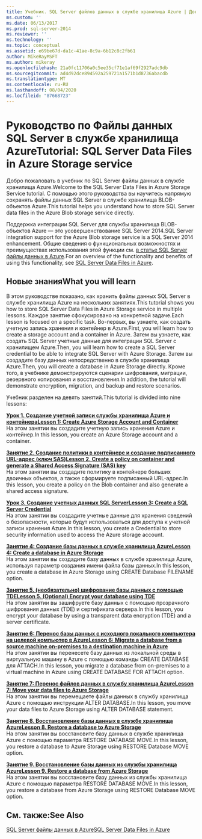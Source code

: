 ```yaml
---
title: Учебник. SQL Server файлов данных в службе хранилища Azure | Документация Майкрософт
ms.custom: ''
ms.date: 06/13/2017
ms.prod: sql-server-2014
ms.reviewer: ''
ms.technology: ''
ms.topic: conceptual
ms.assetid: e69be67d-da1c-41ae-8c9a-6b12c8c2fb61
author: MikeRayMSFT
ms.author: mikeray
ms.openlocfilehash: 21a0fc11706a0c5ee35cf71e1af69f2927adc9db
ms.sourcegitcommit: ad4d92dce894592a259721a1571b1d8736abacdb
ms.translationtype: MT
ms.contentlocale: ru-RU
ms.lasthandoff: 08/04/2020
ms.locfileid: "87668723"
---
```

# <a name="tutorial-sql-server-data-files-in-azure-storage-service"></a><span data-ttu-id="60541-102">Руководство по Файлы данных SQL Server в службе хранилища Azure</span><span class="sxs-lookup"><span data-stu-id="60541-102">Tutorial: SQL Server Data Files in Azure Storage service</span></span>
  <span data-ttu-id="60541-103">Добро пожаловать в учебник по SQL Server файлы данных в службе хранилища Azure.</span><span class="sxs-lookup"><span data-stu-id="60541-103">Welcome to the  SQL Server Data Files in Azure Storage Service tutorial.</span></span> <span data-ttu-id="60541-104">С помощью этого руководства вы научитесь напрямую сохранять файлы данных SQL Server в службе хранилища BLOB-объектов Azure.</span><span class="sxs-lookup"><span data-stu-id="60541-104">This tutorial helps you understand how to store SQL Server data files in the Azure Blob storage service directly.</span></span>  
  
 <span data-ttu-id="60541-105">Поддержка интеграции SQL Server для службы хранилища BLOB-объектов Azure — это усовершенствование SQL Server 2014.</span><span class="sxs-lookup"><span data-stu-id="60541-105">SQL Server integration support for the Azure Blob storage service is a SQL Server 2014 enhancement.</span></span> <span data-ttu-id="60541-106">Общие сведения о функциональных возможностях и преимуществах использования этой функции см. [в статье SQL Server файлы данных в Azure](databases/sql-server-data-files-in-microsoft-azure.md).</span><span class="sxs-lookup"><span data-stu-id="60541-106">For an overview of the functionality and benefits of using this functionality, see [SQL Server Data Files in Azure](databases/sql-server-data-files-in-microsoft-azure.md).</span></span>  
  
## <a name="what-you-will-learn"></a><span data-ttu-id="60541-107">Новые знания</span><span class="sxs-lookup"><span data-stu-id="60541-107">What you will learn</span></span>  
 <span data-ttu-id="60541-108">В этом руководстве показано, как хранить файлы данных SQL Server в службе хранилища Azure на нескольких занятиях.</span><span class="sxs-lookup"><span data-stu-id="60541-108">This tutorial shows you how to store SQL Server Data Files in Azure Storage service in multiple lessons.</span></span> <span data-ttu-id="60541-109">Каждое занятие сфокусировано на конкретной задаче.</span><span class="sxs-lookup"><span data-stu-id="60541-109">Each lesson is focused on a specific task.</span></span> <span data-ttu-id="60541-110">Во-первых, вы узнаете, как создать учетную запись хранения и контейнер в Azure.</span><span class="sxs-lookup"><span data-stu-id="60541-110">First, you will learn how to create a storage account and a container in Azure.</span></span> <span data-ttu-id="60541-111">Затем вы узнаете, как создать SQL Server учетные данные для интеграции SQL Server с хранилищем Azure.</span><span class="sxs-lookup"><span data-stu-id="60541-111">Then, you will learn how to create a SQL Server credential to be able to integrate SQL Server with Azure Storage.</span></span> <span data-ttu-id="60541-112">Затем вы создадите базу данных непосредственно в службе хранилища Azure.</span><span class="sxs-lookup"><span data-stu-id="60541-112">Then, you will create a database in Azure Storage directly.</span></span> <span data-ttu-id="60541-113">Кроме того, в учебнике демонстрируются сценарии шифрования, миграции, резервного копирования и восстановления.</span><span class="sxs-lookup"><span data-stu-id="60541-113">In addition, the tutorial will demonstrate encryption, migration, and backup and restore scenarios.</span></span>  
  
 <span data-ttu-id="60541-114">Учебник разделен на девять занятий.</span><span class="sxs-lookup"><span data-stu-id="60541-114">This tutorial is divided into nine lessons:</span></span>  
  
 <span data-ttu-id="60541-115">**[Урок 1. Создание учетной записи службы хранилища Azure и контейнера](../tutorials/lesson-1-create-windows-azure-storage-account-and-container.md)**</span><span class="sxs-lookup"><span data-stu-id="60541-115">**[Lesson 1: Create Azure Storage Account and Container](../tutorials/lesson-1-create-windows-azure-storage-account-and-container.md)**</span></span>  
 <span data-ttu-id="60541-116">На этом занятии вы создадите учетную запись хранения Azure и контейнер.</span><span class="sxs-lookup"><span data-stu-id="60541-116">In this lesson, you create an Azure Storage account and a container.</span></span>  
  
 <span data-ttu-id="60541-117">**[Занятие 2. Создание политики в контейнере и создание подписанного URL-адрес &#40;ключ SAS&#41;](lesson-1-create-stored-access-policy-and-shared-access-signature.md)**</span><span class="sxs-lookup"><span data-stu-id="60541-117">**[Lesson 2. Create a policy on container and generate a Shared Access Signature &#40;SAS&#41; key](lesson-1-create-stored-access-policy-and-shared-access-signature.md)**</span></span>  
 <span data-ttu-id="60541-118">На этом занятии вы создадите политику в контейнере больших двоичных объектов, а также сформируете подписанный URL-адрес.</span><span class="sxs-lookup"><span data-stu-id="60541-118">In this lesson, you create a policy on the Blob container and also generate a shared access signature.</span></span>  
  
 <span data-ttu-id="60541-119">**[Урок 3. Создание учетных данных SQL Server](lesson-2-create-a-sql-server-credential-using-a-shared-access-signature.md)**</span><span class="sxs-lookup"><span data-stu-id="60541-119">**[Lesson 3: Create a SQL Server Credential](lesson-2-create-a-sql-server-credential-using-a-shared-access-signature.md)**</span></span>  
 <span data-ttu-id="60541-120">На этом занятии вы создадите учетные данные для хранения сведений о безопасности, которые будут использоваться для доступа к учетной записи хранения Azure.</span><span class="sxs-lookup"><span data-stu-id="60541-120">In this lesson, you create a Credential to store security information used to access the Azure storage account.</span></span>  
  
 <span data-ttu-id="60541-121">**[Занятие 4: Создание базы данных в службе хранилища Azure](../relational-databases/lesson-3-database-backup-to-url.md)**</span><span class="sxs-lookup"><span data-stu-id="60541-121">**[Lesson 4: Create a database in Azure Storage](../relational-databases/lesson-3-database-backup-to-url.md)**</span></span>  
 <span data-ttu-id="60541-122">На этом занятии вы создадите базу данных в службе хранилища Azure, используя параметр создания имени файла базы данных.</span><span class="sxs-lookup"><span data-stu-id="60541-122">In this lesson, you create a database in Azure Storage using CREATE Database FILENAME option.</span></span>  
  
 <span data-ttu-id="60541-123">**[Занятие 5. &#40;необязательно&#41; шифрование базы данных с помощью TDE](../relational-databases/lesson-4-restore-database-to-virtual-machine-from-url.md)**</span><span class="sxs-lookup"><span data-stu-id="60541-123">**[Lesson 5. &#40;Optional&#41; Encrypt your database using TDE](../relational-databases/lesson-4-restore-database-to-virtual-machine-from-url.md)**</span></span>  
 <span data-ttu-id="60541-124">На этом занятии вы зашифруете базу данных с помощью прозрачного шифрования данных (TDE) и сертификата сервера.</span><span class="sxs-lookup"><span data-stu-id="60541-124">In this lesson, you encrypt your database by using a transparent data encryption (TDE) and a server certificate.</span></span>  
  
 <span data-ttu-id="60541-125">**[Занятие 6: Перенос базы данных с исходного локального компьютера на целевой компьютер в Azure](lesson-5-backup-database-using-file-snapshot-backup.md)**</span><span class="sxs-lookup"><span data-stu-id="60541-125">**[Lesson 6: Migrate a database from a source machine on-premises to a destination machine in Azure](lesson-5-backup-database-using-file-snapshot-backup.md)**</span></span>  
 <span data-ttu-id="60541-126">На этом занятии вы перенесете базу данных из локальной среды в виртуальную машину в Azure с помощью команды CREATE DATABASE для ATTACH.</span><span class="sxs-lookup"><span data-stu-id="60541-126">In this lesson, you migrate a database from on-premises to a virtual machine in Azure using CREATE DATABASE FOR ATTACH option.</span></span>  
  
 <span data-ttu-id="60541-127">**[Занятие 7: Перенос файлов данных в службу хранилища Azure](../relational-databases/lesson-6-generate-activity-and-backup-log-using-file-snapshot-backup.md)**</span><span class="sxs-lookup"><span data-stu-id="60541-127">**[Lesson 7: Move your data files to Azure Storage](../relational-databases/lesson-6-generate-activity-and-backup-log-using-file-snapshot-backup.md)**</span></span>  
 <span data-ttu-id="60541-128">На этом занятии вы перемещаете файлы данных в службу хранилища Azure с помощью инструкции ALTER DATABASE.</span><span class="sxs-lookup"><span data-stu-id="60541-128">In this lesson, you move your data files to Azure Storage using ALTER DATABASE statement.</span></span>  
  
 <span data-ttu-id="60541-129">**[Занятие 8. Восстановление базы данных в службе хранилища Azure](../relational-databases/lesson-7-restore-a-database-to-a-point-in-time.md)**</span><span class="sxs-lookup"><span data-stu-id="60541-129">**[Lesson 8. Restore a database to Azure Storage](../relational-databases/lesson-7-restore-a-database-to-a-point-in-time.md)**</span></span>  
 <span data-ttu-id="60541-130">На этом занятии вы восстановите базу данных в службе хранилища Azure с помощью параметра RESTORE DATABASE MOVE.</span><span class="sxs-lookup"><span data-stu-id="60541-130">In this lesson, you restore a database to Azure Storage using RESTORE Database MOVE option.</span></span>  
  
 <span data-ttu-id="60541-131">**[Занятие 9. Восстановление базы данных из службы хранилища Azure](lesson-8-restore-as-new-database-from-log-backup.md)**</span><span class="sxs-lookup"><span data-stu-id="60541-131">**[Lesson 9. Restore a database from Azure Storage](lesson-8-restore-as-new-database-from-log-backup.md)**</span></span>  
 <span data-ttu-id="60541-132">На этом занятии вы восстановите базу данных из службы хранилища Azure с помощью параметра RESTORE DATABASE MOVE.</span><span class="sxs-lookup"><span data-stu-id="60541-132">In this lesson, you restore a database from Azure Storage using RESTORE Database MOVE option.</span></span>  
  
## <a name="see-also"></a><span data-ttu-id="60541-133">См. также:</span><span class="sxs-lookup"><span data-stu-id="60541-133">See Also</span></span>  
 [<span data-ttu-id="60541-134">SQL Server файлы данных в Azure</span><span class="sxs-lookup"><span data-stu-id="60541-134">SQL Server Data Files in Azure</span></span>](databases/sql-server-data-files-in-microsoft-azure.md)  
  
  
